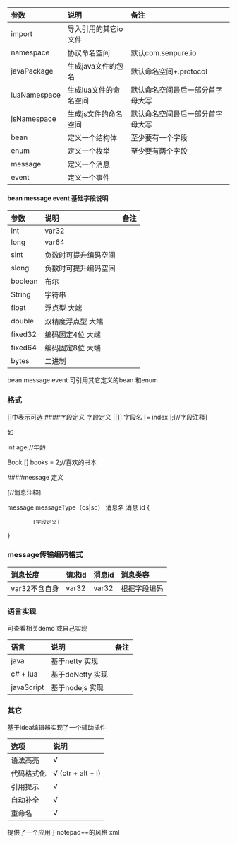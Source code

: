 |参数             |说明                                       |备注 |
|:----            |:-----                                     |:----|
|import           |导入引用的其它io文件                       |    |
|namespace        | 协议命名空间                              |默认com.senpure.io|
|javaPackage      | 生成java文件的包名                        |默认命名空间+.protocol|
|luaNamespace     | 生成lua文件的命名空间                     |默认命名空间最后一部分首字母大写|
|jsNamespace      | 生成js文件的命名空间                      |默认命名空间最后一部分首字母大写|
|bean             |定义一个结构体             |至少要有一个字段|
|enum             |定义一个枚举                               |至少要有两个字段|
|message          |定义一个消息                               | |
|event            |定义一个事件                               | |

#### bean message event 基础字段说明
|参数             |说明                                       |备注 |
|:----            |:-----                                     |:----|
|int              | var32                    |    |
|long             | var64                   |    |
|sint             |负数时可提升编码空间                    |    |
|slong            |  负数时可提升编码空间                     |    |
|boolean            | 布尔                     |    |
|String           |    字符串                  |    |
|float           |   浮点型  大端                 |    |
|double           |   双精度浮点型  大端                  |    |
|fixed32          |   编码固定4位 大端                  |    |
|fixed64           |   编码固定8位 大端                    |    |
|bytes           |     二进制                 |    |

bean message event 可引用其它定义的bean 和enum
### 格式
[]中表示可选 
####字段定义
字段定义 [[]] 字段名 [= index ];[//字段注释]

如 

int age;//年龄

Book [] books = 2;//喜欢的书本

####message 定义

[//消息注释]

message messageType（cs|sc） 消息名 消息 id {

            [字段定义]
}

### message传输编码格式
|消息长度            |请求id        |消息id                           |消息类容 |
|:----            |:-----                                     |:----| :----|
|var32不含自身             | var32       |   var32      | 根据字段编码|

### 语言实现 
可查看相关demo 或自己实现

|语言             |说明                                       |备注 |
|:----            |:-----                                     |:----|
|java             | 基于netty 实现                            |          
|c# + lua         | 基于doNetty 实现                          |        
|javaScript       | 基于nodejs 实现                           |      

### 其它
基于idea编辑器实现了一个辅助插件

|选项             |说明      |                              
|:----            |:----- |
|语法高亮         |   √      
|代码格式化       |   √  (ctr + alt + l)    
|引用提示         |   √           
|自动补全         |   √      
|重命名           |   √      

提供了一个应用于notepad++的风格 xml                  








